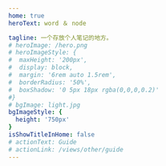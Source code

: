 ```yaml
---
home: true
heroText: word ＆ node

tagline: 一个存放个人笔记的地方。
# heroImage: /hero.png
# heroImageStyle: {
#  maxHeight: '200px',
#  display: block,
#  margin: '6rem auto 1.5rem',
#  borderRadius: '50%',
#  boxShadow: '0 5px 18px rgba(0,0,0,0.2)'
#}
# bgImage: light.jpg
bgImageStyle: {
  height: '750px'
}
isShowTitleInHome: false
# actionText: Guide
# actionLink: /views/other/guide
---
```

<style>
/*整个背景 和 下拉动画*/ 
body {
  /** 打包时补上base*/
  background-image: url('/bg.gif') 
}
.navbar{
  display: relative
}
.anchor-down {
  display: block;
  margin: 12rem auto 0;
  bottom: 45px;
  width: 20px;
  height: 20px;
  font-size: 34px;
  text-align: center;
  animation: bounce-in 5s 3s infinite;
  position: absolute;
  left: 50%;
  bottom: 30%;
  margin-left: -10px;
  cursor: pointer;
}
@-webkit-keyframes bounce-in{
  0%{transform:translateY(0)}
  20%{transform:translateY(0)}
  50%{transform:translateY(-20px)}
  80%{transform:translateY(0)}
  to{transform:translateY(0)}
}
.anchor-down::before {
  content: "";
  width: 20px;
  height: 20px;
  display: block;
  border-right: 3px solid #4a4035;
  border-top: 3px solid #4a4035;
  transform: rotate(135deg);
  position: absolute;
  bottom: 10px;
}
.anchor-down::after {
  content: "";
  width: 20px;
  height: 20px;
  display: block;
  border-right: 3px solid #4a4035;
  border-top: 3px solid #4a4035;
  transform: rotate(135deg);
}
</style>

<script>
export default {
  mounted () {
    const ifJanchor = document.getElementById("JanchorDown"); 
    ifJanchor && ifJanchor.parentNode.removeChild(ifJanchor);
    let a = document.createElement('a');
    a.id = 'JanchorDown';
    a.className = 'anchor-down';
    document.getElementsByClassName('hero')[0].append(a);
    let targetA = document.getElementById("JanchorDown");
    targetA.addEventListener('click', e => { // 添加点击事件
      this.scrollFn();
    })
  },

  methods: {
    scrollFn() {
      const windowH = document.getElementsByClassName('hero')[0].clientHeight; // 获取窗口高度
      document.documentElement.scrollTop = windowH; // 滚动条滚动到指定位置
    }
  }

}
</script>
